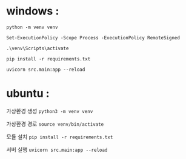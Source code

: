 # windows : 
`python -m venv venv`

`Set-ExecutionPolicy -Scope Process -ExecutionPolicy RemoteSigned`

`.\venv\Scripts\activate`

`pip install -r requirements.txt`

`uvicorn src.main:app --reload`

# ubuntu :
가상환경 생성
`python3 -m venv venv` 

가상환경 경로
`source venv/bin/activate`

모듈 설치
`pip install -r requirements.txt`

서버 실행
`uvicorn src.main:app --reload`

